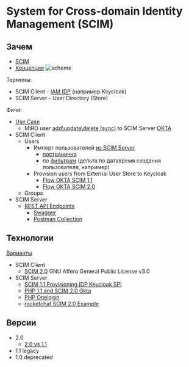 # System for Cross-domain Identity Management (SCIM)

## Зачем

- [SCIM](https://learn.microsoft.com/ru-ru/azure/active-directory/app-provisioning/use-scim-to-provision-users-and-groups)
- [Концепция](https://developer.okta.com/docs/concepts/scim/#lifecycle-management-using-profile-sourcing)
![scheme](https://developer.okta.com/img/oin/scim_lifecycle.png)

Термины:

- SCIM Client - [IAM IDP](../../arch/system.class/iam.md) (например Keycloak)
- SCIM Server - User Directory (Store)

Фичи:

- [Use Case](https://datatracker.ietf.org/doc/html/draft-ietf-scim-use-cases-07)
	- MIRO user [add\update\delete (sync)](https://developers.miro.com/docs/scim-api-user-lifecycle-management) to SCIM Server [OKTA](https://help.miro.com/hc/en-us/articles/360036768134-Setting-up-automated-provisioning-with-OKTA)
- SCIM Client
	- Users
		- Импорт пользователей [из SCIM Server](https://developer.okta.com/docs/reference/scim/scim-11/#retrieve-users)
			- [постранично](https://datatracker.ietf.org/doc/html/rfc7644#section-3.4.2.4)
			- по [фильтрам](https://www.rfc-editor.org/rfc/rfc7644#section-3.4.2.2) (дельта по датавремя создания пользователя, например)
		- Provision users from External User Store to Keycloak
			- [Flow OKTA SCIM 1.1](https://developer.okta.com/docs/reference/scim/scim-11/)
			- [Flow OKTA SCIM 2.0](https://developer.okta.com/docs/reference/scim/scim-20/)
	- Groups
- SCIM Server
	- [REST API Endpoints](https://learn.microsoft.com/ru-ru/azure/active-directory/app-provisioning/use-scim-to-provision-users-and-groups)
		- [Swagger](https://is.docs.wso2.com/en/latest/apis/scim2-rest-apis/)
		- [Postman Collection](https://github.com/AzureAD/SCIMReferenceCode/wiki/Test-Your-SCIM-Endpoint)

## Технологии

[Варианты](https://www.simplecloud.info/#Implementations2)

- SCIM Client	
	- [SCIM 2.0](https://lab.libreho.st/libre.sh/scim/keycloak-scim) GNU Affero General Public License v3.0
- SCIM Server
	- [SCIM 1.1 Provisioning IDP Keycloak SPI](https://github.com/Captain-P-Goldfish/scim-for-keycloak)
	- [PHP 1.1 and SCIM 2.0 Okta](https://toolkit.okta.com/apps/scimify/)
	- [PHP Onelogin](https://github.com/onelogin/onelogin-scim-php)
	- [rocketchat SCIM 2.0 Example](https://lab.libreho.st/libre.sh/scim/rocketchat-scim)

## Версии 

- 2.0
	- [2.0 vs 1.1](https://gayanmadusanka-80721.medium.com/scim-2-0-vs-scim-1-1-part-01-2bcfe2534f95)
- 1.1 legacy
- 1.0 deprecated

